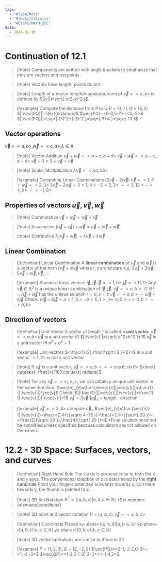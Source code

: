 ```yaml
---
tags:
  - "#Type/Note"
  - "#Topic/Calculus"
  - "#Class/MATH_20C"
date:
  - 2024-01-10
---
```


# Continuation of 12.1

> [!note] Components are written with angle brackets to emphasize that they are vectors and not points. 

> [!note] Vectors have length, points do not. 

> [!note] Length of a Vector
> length/magnitude/norm of $\vec{v}=<a,b>$ is defined by $||v||=\sqrt{ a^2+b^2 }$

> [!example] Compute the distance from P to Q
> $P=(3,7),Q=(6,5)$
> $||\vec{PQ}||=\text{distance}$
> $\vec{PQ}=<6-3,5-7>=<3,-2>$
> $||\vec{PQ}||=\sqrt{ (3)^2+(-2)^2 }=\sqrt{ 9+4 }=\sqrt{ 13 }$

## Vector operations

$\vec{v}=<a,b>,\vec{w}=<c,d>,\lambda\in\mathbb{R}$
> [!note] Vector Addition
> $\vec{v}+\vec{w}=<a+c,b+d>$
> $\vec{v}-\vec{w}=<a-c,b-d>$
> $\vec{v}+0=0+\vec{v}=\vec{v}$

> [!note] Scalar Multiplication
> $\lambda\vec{v}=<\lambda a,\lambda b>$

> [!example] Computing Linear Combinations ($3\vec{v}-2\vec{w}$)
> $\vec{v}=<1,4>\vec{w}=<2,3>$
> $3\vec{v}-2\vec{w}=3<1,4>-2<2,3>$
> $=<3,12>-<4,6>$
> $=<-1,6>$

## Properties of vectors $\vec{u},\vec{v},\vec{w}$

> [!note] Commutative
> $\vec{v}+\vec{w}=\vec{w}+\vec{v}$

> [!note] Associative
> $(\vec{u}+\vec{v})+\vec{w}=\vec{u}+(\vec{v}+\vec{w})$

> [!note] Distributive
> $\lambda(\vec{v}+\vec{w})=\lambda \vec{v}+\lambda \vec{w}$

## Linear Combination

> [!definition] Linear Combination
> A **linear combination** of $\vec{v}$ and $\vec{w}$ is a vector of the form $r\vec{v}+s\vec{w}$ where $r,s$ are scalars
> e.g. $2\vec{v}+3\vec{w},5\vec{v}-\vec{w},\vec{v},\dots$

> [!example] Standard basis vectors $\vec{i},\vec{j}$
> $\vec{i}=<1,0>,\vec{j}=<0,1>$
> Any $\vec{v}\in\mathbb{R}^2$ is a unique linear combination of $\vec{i},\vec{j}$.
> $\vec{v}=<a,b>\in\mathbb{R}^2=r\vec{i}+s\vec{j}$ has the unique solution $r=a,s=b$
> $\vec{v}=<a,b>=a\vec{i}+b\vec{j}$
> Check:
> $a\vec{i}+b\vec{j}=a<1,0>+b<0,1>\impliedby a,0>+<0,b>=<a,b>$

## Direction of vectors

> [!definition] Unit Vector
> A vector of length 1 is called a **unit vector**.
> $\vec{e}=<a,b>$
> $\vec{e}$ is a unit vector iff $||\vec{e}||=\sqrt{ a^2+b^2 }=1$
> $\vec{e}$ is a unit vector iff $a^2+b^2=1$

> [!example] Unit vectors
> $<\frac{1}{2},\frac{\sqrt{ 3 }}{2}>$ is a unit vector
> $<1,2>$ is not a unit vector

> [!note] If $\vec{e}$ is a unit vector, $\vec{e}=<a,b>=<\cos \theta,\sin \theta>$
> $x\text{ degrees}=\frac{x}{180}\pi \text{ radians}$

> [!note] For any $\vec{v}=<v_{1},v_{2}>$, we can obtain a unique unit vector in the same direction.
> $\vec{e}_{v}=\frac{\vec{v}}{||\vec{v}||}=\frac{1}{||\vec{v}||}\vec{v}$
> Check:
> $||\frac{1}{||\vec{v}||}\vec{v}||=\frac{1}{||\vec{v}||}||\vec{v}||=1$
> $\vec{v}=||\vec{v}||\vec{e}_{v}=\text{length}\cdot \text{direction}$

> [!example] $\vec{v}=<2,4>$ compute $\vec{e}_{v}$
> $\vec{e}_{v}=\frac{\vec{v}}{||\vec{v}||}=\frac{<2,4>}{\sqrt{ 4+16 }}=\frac{<2,4>}{\sqrt{ 20 }}=<\frac{2}{\sqrt{ 20 }},\frac{4}{\sqrt{ 20 }}>$
> *Final solution need not be simplified unless specified because calculators are not allowed on the exams. 

# 12.2 - 3D Space: Surfaces, vectors, and curves

> [!definition] Right Hand Rule
> The z axis is perpendicular to both the x and y axes. The conventional direction of z is determined by the **right hand rule**
> Point your fingers extended outwards towards x, curl them towards y, the thumb is pointed to z. 

> [!note] 3D Set Notation
> $\mathbb{R}^3=\{ (a,b,c)|a,b,c\in\mathbb{R} \}$
> *Set notation: $\{ \text{elements}|\text{conditions} \}$

> [!note] 3D point and vector notation
> $P=(a,b,c),\vec{v}=<a,b,c>$

> [!definition] Coordinate Planes
> xy-plane=$\{ (a,b,0)|a,b\in\mathbb{R} \}$
> xz-plane=$\{ (a,0,c)|a,c\in\mathbb{R} \}$
> yz-plane=$\{ (0,b,c)|b,c\in\mathbb{R} \}$

> [!note] 3D vector operations are similar to those in 2D

> [!example] $P=(1,2,3),Q=(2,-2,0)$
> $\vec{PQ}=<2-1,-2-2,0-3>=<1,-4,-3>$
> $\vec{QP}=<1-2,2-(-2),3-0>=<-1,4,3>$